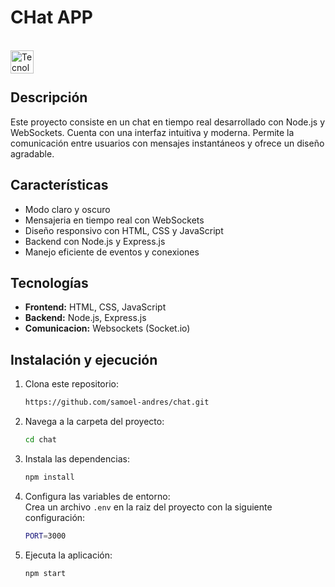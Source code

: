 # CHat APP

<br><img align="left" src="https://skillicons.dev/icons?i=vscode,nodejs,html,css,javascript,github,git" height="37" alt="Tecnologias"><br><br>

## Descripción

Este proyecto consiste en un chat en tiempo real desarrollado con Node.js y WebSockets. Cuenta con una interfaz intuitiva y moderna. Permite la comunicación entre usuarios con mensajes instantáneos y ofrece un diseño agradable.

## Características

- Modo claro y oscuro
- Mensajeria en tiempo real con WebSockets
- Diseño responsivo con HTML, CSS y JavaScript
- Backend con Node.js y Express.js
- Manejo eficiente de eventos y conexiones

## Tecnologías

- **Frontend:** HTML, CSS, JavaScript
- **Backend:** Node.js, Express.js
- **Comunicacion:** Websockets (Socket.io)

## Instalación y ejecución

1. Clona este repositorio:
    ```bash
    https://github.com/samoel-andres/chat.git
    ```
    
2. Navega a la carpeta del proyecto:
    ```bash
    cd chat
    ```
    
4. Instala las dependencias:
    ```bash
    npm install
    ```
    
5. Configura las variables de entorno:<br>
   Crea un archivo `.env` en la raiz del proyecto con la siguiente configuración:
    ```bash
    PORT=3000
    ```
    
6. Ejecuta la aplicación:
   ```bash
   npm start
   ```
   
